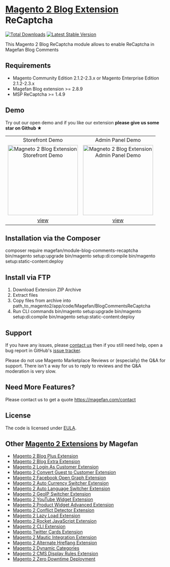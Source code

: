 # [Magento 2 Blog Extension](https://magefan.com/magento2-blog-extension) ReCaptcha

[![Total Downloads](https://poser.pugx.org/magefan/module-blog-comments-recaptcha/downloads)](https://packagist.org/packages/magefan/module-blog-comments-recaptcha)
[![Latest Stable Version](https://poser.pugx.org/magefan/module-blog-comments-recaptcha/v/stable)](https://packagist.org/packages/magefan/module-blog-comments-recaptcha)

This Magento 2 Blog ReCaptcha module allows to enable ReCaptcha in Magefan Blog Comments

## Requirements
  * Magento Community Edition 2.1.2-2.3.x or Magento Enterprise Edition 2.1.2-2.3.x
  * Magefan Blog extension >= 2.8.9
  * MSP ReCaptcha >= 1.4.9

## Demo

Try out our open demo and if you like our extension **please give us some star on Github ★**
<table>
  <tbody>
    <tr>
      <td align="center" valign="middle">
        Storefront Demo
      </td>
      <td align="center" valign="middle">
        Admin Panel Demo
      </td align="center" valign="middle">
    </tr>
    <tr>
      <td align="center" valign="middle">
        <a href="http://blog.demo.magefan.com/blog/">
          <img
            src="https://magefan.com/static/version1520969775/frontend/Magefan/default/en_US/images/product-tab-demo-1.jpg"
            alt="Magneto 2 Blog Extension Storefront Demo"
            height="220"
          >
        </a>
      </td>
      <td align="center" valign="middle">
        <a href="http://blog.demo.magefan.com/admin/">
          <img
            src="https://magefan.com/static/version1520969775/frontend/Magefan/default/en_US/images/product-tab-demo-2.jpg"
            alt="Magneto 2 Blog Extension Admin Panel Demo"
            height="220"
          >
        </a>
      </td>
    </tr>
    <tr>
      <td align="center" valign="middle">
        <a href="http://blog.demo.magefan.com/blog/">
          view
        </a>
      </td>
      <td align="center" valign="middle">
        <a href="http://blog.demo.magefan.com/admin/">
          view
        </a>
      </td>
    </tr>
  </tbody>
</table>


## Installation via the Composer
composer require magefan/module-blog-comments-recaptcha
bin/magento setup:upgrade
bin/magento setup:di:compile
bin/magento setup:static-content:deploy


## Install via FTP
1. Download Extension ZIP Archive
2. Extract files
3. Copy files from archive into path_to_magento2/app/code/Magefan/BlogCommentsReCaptcha 
4. Run CLI commands
bin/magento setup:upgrade
bin/magento setup:di:compile
bin/magento setup:static-content:deploy

## Support
If you have any issues, please [contact us](mailto:support@magefan.com)
then if you still need help, open a bug report in GitHub's
[issue tracker](https://github.com/magefan/module-blog-comments-recaptcha/issues).

Please do not use Magento Marketplace Reviews or (especially) the Q&A for support.
There isn't a way for us to reply to reviews and the Q&A moderation is very slow.

## Need More Features?
Please contact us to get a quote
https://magefan.com/contact

## License
The code is licensed under [EULA](https://magefan.com/end-user-license-agreement).

## Other [Magento 2 Extensions](https://magefan.com/magento2-extensions) by Magefan
  * [Magento 2 Blog Plus Extension](https://magefan.com/magento2-blog-extension/pricing)
  * [Magento 2 Blog Extra Extension](https://magefan.com/magento2-blog-extension/pricing)
  * [Magento 2 Login As Customer Extension](https://magefan.com/login-as-customer-magento-2-extension)
  * [Magento 2 Convert Guest to Customer Extension](https://magefan.com/magento2-convert-guest-to-customer)
  * [Magento 2 Facebook Open Graph Extension](https://magefan.com/magento-2-open-graph-extension-og-tags)
  * [Magento 2 Auto Currency Switcher Extension](https://magefan.com/magento-2-currency-switcher-auto-currency-by-country)
  * [Magento 2 Auto Language Switcher Extension](https://magefan.com/magento-2-auto-language-switcher)
  * [Magento 2 GeoIP Switcher Extension](https://magefan.com/magento-2-geoip-switcher-extension)
  * [Magento 2 YouTube Widget Extension](https://magefan.com/magento2-youtube-extension)
  * [Magento 2 Product Widget Advanced Extension](https://magefan.com/magento-2-product-widget)
  * [Magento 2 Conflict Detector Extension](https://magefan.com/magento2-conflict-detector)
  * [Magento 2 Lazy Load Extension](https://magefan.com/magento-2-image-lazy-load-extension)
  * [Magento 2 Rocket JavaScript Extension](https://magefan.com/rocket-javascript-deferred-javascript)
  * [Magento 2 CLI Extension](https://magefan.com/magento2-cli-extension)
  * [Magento Twitter Cards Extension](https://magefan.com/magento-2-twitter-cards-extension)
  * [Magento 2 Mautic Integration Extension](https://magefan.com/magento-2-mautic-extension)
  * [Magento 2 Alternate Hreflang Extension](https://magefan.com/magento2-alternate-hreflang-extension)
  * [Magento 2 Dynamic Categories](https://magefan.com/magento-2-dynamic-categories)
  * [Magento 2 CMS Display Rules Extension](https://magefan.com/magento-2-cms-display-rules-extension)
  * [Magento 2 Zero Downtime Deployment](https://magefan.com/blog/magento-2-zero-downtime-deployment)
